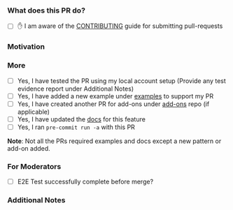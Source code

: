 ### What does this PR do?

- [ ] ✋ I am aware of the [CONTRIBUTING](https://github.com/aws-ia/terraform-aws-eks-blueprints/blob/main/CONTRIBUTING.md#contributing-via-pull-requests) guide for submitting pull-requests

<!-- A brief description of the change being made with this pull request. -->

### Motivation

<!-- What inspired you to submit this pull request? -->

### More

- [ ] Yes, I have tested the PR using my local account setup (Provide any test evidence report under Additional Notes)
- [ ] Yes, I have added a new example under [examples](https://github.com/aws-ia/terraform-aws-eks-blueprints/tree/main/examples) to support my PR
- [ ] Yes, I have created another PR for add-ons under [add-ons](https://github.com/aws-samples/eks-blueprints-add-ons) repo (if applicable)
- [ ] Yes, I have updated the [docs](https://github.com/aws-ia/terraform-aws-eks-blueprints/tree/main/docs) for this feature
- [ ] Yes, I ran `pre-commit run -a` with this PR

**Note**: Not all the PRs required examples and docs except a new pattern or add-on added.

### For Moderators

- [ ] E2E Test successfully complete before merge?

### Additional Notes

<!-- Anything else we should know when reviewing? -->

